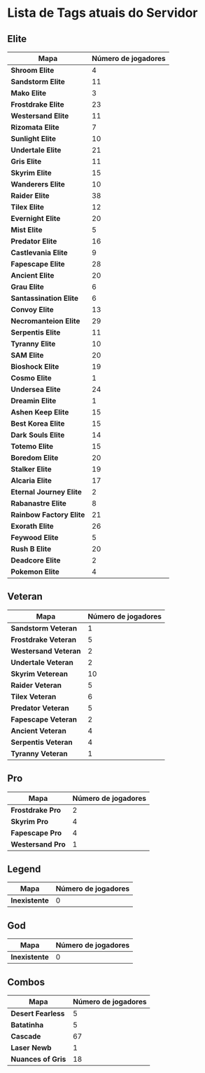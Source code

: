 # Lista de Tags atuais do Servidor

## Elite
Mapa | Número de jogadores
--- | ---
**Shroom Elite** | 4
**Sandstorm Elite** | 11
**Mako Elite** | 3
**Frostdrake Elite** | 23
**Westersand Elite** | 11
**Rizomata Elite** | 7
**Sunlight Elite** | 10
**Undertale Elite** | 21
**Gris Elite** | 11
**Skyrim Elite** | 15
**Wanderers Elite** | 10
**Raider Elite** | 38
**Tilex Elite** | 12
**Evernight Elite** | 20
**Mist Elite** | 5
**Predator Elite** | 16
**Castlevania Elite** | 9
**Fapescape Elite** | 28
**Ancient Elite** | 20
**Grau Elite** | 6
**Santassination Elite** | 6
**Convoy Elite** | 13
**Necromanteion Elite** | 29
**Serpentis Elite** | 11
**Tyranny Elite** | 10
**SAM Elite** | 20
**Bioshock Elite** | 19
**Cosmo Elite** | 1
**Undersea Elite** | 24
**Dreamin Elite** | 1
**Ashen Keep Elite** | 15
**Best Korea Elite** | 15
**Dark Souls Elite** | 14
**Totemo Elite** | 15
**Boredom Elite** | 20
**Stalker Elite** | 19
**Alcaria Elite** | 17
**Eternal Journey Elite** | 2
**Rabanastre Elite** | 8
**Rainbow Factory Elite** | 21
**Exorath Elite** | 26
**Feywood Elite** | 5
**Rush B Elite** | 20
**Deadcore Elite** | 2
**Pokemon Elite** | 4

## Veteran
Mapa | Número de jogadores
--- | ---
**Sandstorm Veteran** | 1
**Frostdrake Veteran** | 5
**Westersand Veteran** | 2
**Undertale Veteran** | 2
**Skyrim Veterean** | 10
**Raider Veteran** | 5
**Tilex Veteran** | 6
**Predator Veteran** | 5
**Fapescape Veteran** | 2
**Ancient Veteran** | 4
**Serpentis Veteran** | 4
**Tyranny Veteran** | 1

## Pro
Mapa | Número de jogadores
--- | ---
**Frostdrake Pro** | 2
**Skyrim Pro** | 4
**Fapescape Pro** | 4
**Westersand Pro** | 1

## Legend
Mapa | Número de jogadores
--- | ---
**Inexistente** | 0


## God
Mapa | Número de jogadores
--- | ---
**Inexistente** | 0

## Combos
Mapa | Número de jogadores
--- | ---
**Desert Fearless** | 5
**Batatinha** | 5
**Cascade** | 67
**Laser Newb** | 1
**Nuances of Gris** | 18